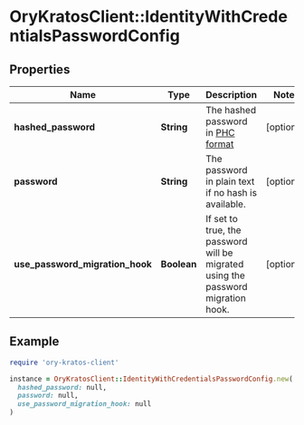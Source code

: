 # OryKratosClient::IdentityWithCredentialsPasswordConfig

## Properties

| Name | Type | Description | Notes |
| ---- | ---- | ----------- | ----- |
| **hashed_password** | **String** | The hashed password in [PHC format](https://www.ory.sh/docs/kratos/manage-identities/import-user-accounts-identities#hashed-passwords) | [optional] |
| **password** | **String** | The password in plain text if no hash is available. | [optional] |
| **use_password_migration_hook** | **Boolean** | If set to true, the password will be migrated using the password migration hook. | [optional] |

## Example

```ruby
require 'ory-kratos-client'

instance = OryKratosClient::IdentityWithCredentialsPasswordConfig.new(
  hashed_password: null,
  password: null,
  use_password_migration_hook: null
)
```

